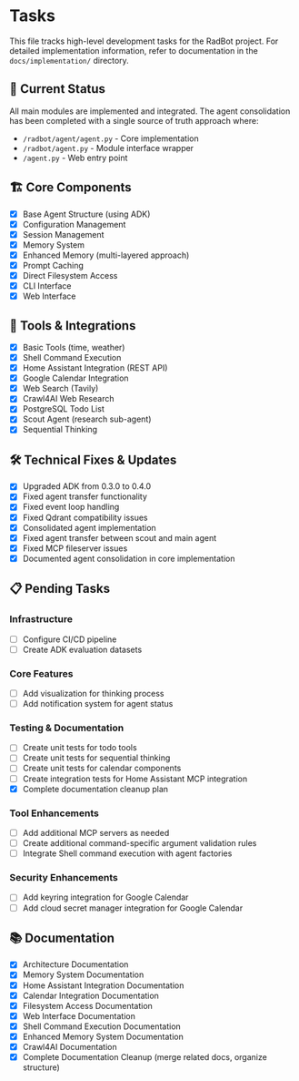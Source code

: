 # Tasks

This file tracks high-level development tasks for the RadBot project. For detailed implementation information, refer to documentation in the `docs/implementation/` directory.

## 🔄 Current Status

All main modules are implemented and integrated. The agent consolidation has been completed with a single source of truth approach where:
- `/radbot/agent/agent.py` - Core implementation 
- `/radbot/agent.py` - Module interface wrapper
- `/agent.py` - Web entry point

## 🏗️ Core Components

- [x] Base Agent Structure (using ADK)
- [x] Configuration Management
- [x] Session Management
- [x] Memory System
- [x] Enhanced Memory (multi-layered approach)
- [x] Prompt Caching
- [x] Direct Filesystem Access
- [x] CLI Interface
- [x] Web Interface

## 🧰 Tools & Integrations

- [x] Basic Tools (time, weather)
- [x] Shell Command Execution
- [x] Home Assistant Integration (REST API)
- [x] Google Calendar Integration
- [x] Web Search (Tavily)
- [x] Crawl4AI Web Research
- [x] PostgreSQL Todo List
- [x] Scout Agent (research sub-agent)
- [x] Sequential Thinking

## 🛠️ Technical Fixes & Updates

- [x] Upgraded ADK from 0.3.0 to 0.4.0
- [x] Fixed agent transfer functionality
- [x] Fixed event loop handling
- [x] Fixed Qdrant compatibility issues
- [x] Consolidated agent implementation
- [x] Fixed agent transfer between scout and main agent
- [x] Fixed MCP fileserver issues
- [x] Documented agent consolidation in core implementation

## 📋 Pending Tasks

### Infrastructure
- [ ] Configure CI/CD pipeline
- [ ] Create ADK evaluation datasets

### Core Features
- [ ] Add visualization for thinking process
- [ ] Add notification system for agent status

### Testing & Documentation
- [ ] Create unit tests for todo tools
- [ ] Create unit tests for sequential thinking
- [ ] Create unit tests for calendar components
- [ ] Create integration tests for Home Assistant MCP integration
- [x] Complete documentation cleanup plan

### Tool Enhancements
- [ ] Add additional MCP servers as needed
- [ ] Create additional command-specific argument validation rules
- [ ] Integrate Shell command execution with agent factories

### Security Enhancements
- [ ] Add keyring integration for Google Calendar
- [ ] Add cloud secret manager integration for Google Calendar

## 📚 Documentation

- [x] Architecture Documentation
- [x] Memory System Documentation
- [x] Home Assistant Integration Documentation
- [x] Calendar Integration Documentation
- [x] Filesystem Access Documentation
- [x] Web Interface Documentation
- [x] Shell Command Execution Documentation
- [x] Enhanced Memory System Documentation
- [x] Crawl4AI Documentation
- [x] Complete Documentation Cleanup (merge related docs, organize structure)